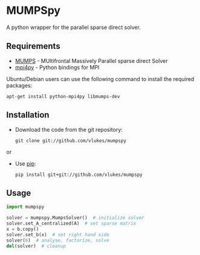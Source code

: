 MUMPSpy
=======

A python wrapper for the parallel sparse direct solver.

Requirements
------------

* [MUMPS](http://mumps-solver.org) - MUltifrontal Massively Parallel sparse
  direct Solver
* [mpi4py](http://mpi4py.scipy.org/) - Python bindings for MPI

Ubuntu/Debian users can use the following command to install the required
packages:

    apt-get install python-mpi4py libmumps-dev

Installation
------------

* Download the code from the git repository:

      git clone git://github.com/vlukes/mumpspy

or

* Use [pip](https://pypi.org/project/pip/):

      pip install git+git://github.com/vlukes/mumpspy

Usage
-----

```python
import mumpspy

solver = mumpspy.MumpsSolver()  # initialize solver
solver.set_A_centralized(A)  # set sparse matrix
x = b.copy()
solver.set_b(x)  # set right hand side
solver(6)  # analyse, factorize, solve
del(solver)  # cleanup
